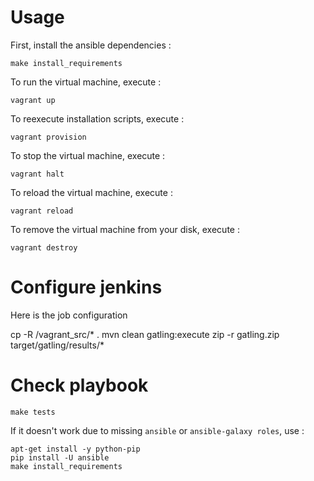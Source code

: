 Usage
======

First, install the ansible dependencies :

    make install_requirements

To run the virtual machine, execute :

    vagrant up

To reexecute installation scripts, execute :

    vagrant provision

To stop the virtual machine, execute :

    vagrant halt

To reload the virtual machine, execute :

    vagrant reload

To remove the virtual machine from your disk, execute :

    vagrant destroy

Configure jenkins
==================

Here is the job configuration

  cp -R /vagrant_src/* .
  mvn clean gatling:execute
  zip -r gatling.zip target/gatling/results/*

Check playbook
==============

    make tests

If it doesn't work due to missing ``ansible`` or ``ansible-galaxy roles``, use :

    apt-get install -y python-pip
    pip install -U ansible
    make install_requirements
